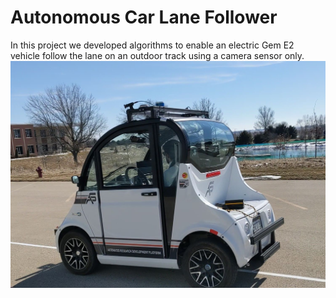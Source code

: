 # Autonomous Car Lane Follower

In this project we developed algorithms to enable an electric Gem E2 vehicle follow the lane on an outdoor track using a camera sensor only. 
![Alt text](images/Gemcar.jpg)
